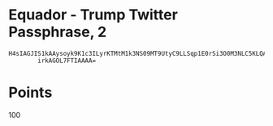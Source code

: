 # Equador - Trump Twitter Passphrase, 2
```
H4sIAGJIS1kAAysoyk9K1c3ILyrKTMtM1k3NS09MT9UtyC9LLSqp1E0rSi3O0M3NLC5KLQAyU/NK
        irkAGOL7FTIAAAA=
```

# Points
100
